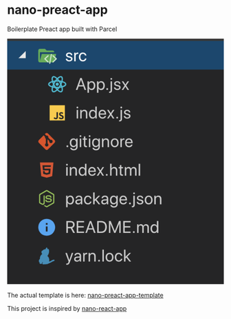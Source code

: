 # nano-preact-app

Boilerplate Preact app built with Parcel

![template file tree image](https://raw.githubusercontent.com/abhisheksoni27/nano-preact-app/master/assets/template-demo.png)

The actual template is here: [nano-preact-app-template](https://github.com/abhisheksoni27/nano-preact-app-template)

This project is inspired by [nano-react-app](https://github.com/adrianmcli/nano-react-app/blob/master/bin/nano-react-app.js)
